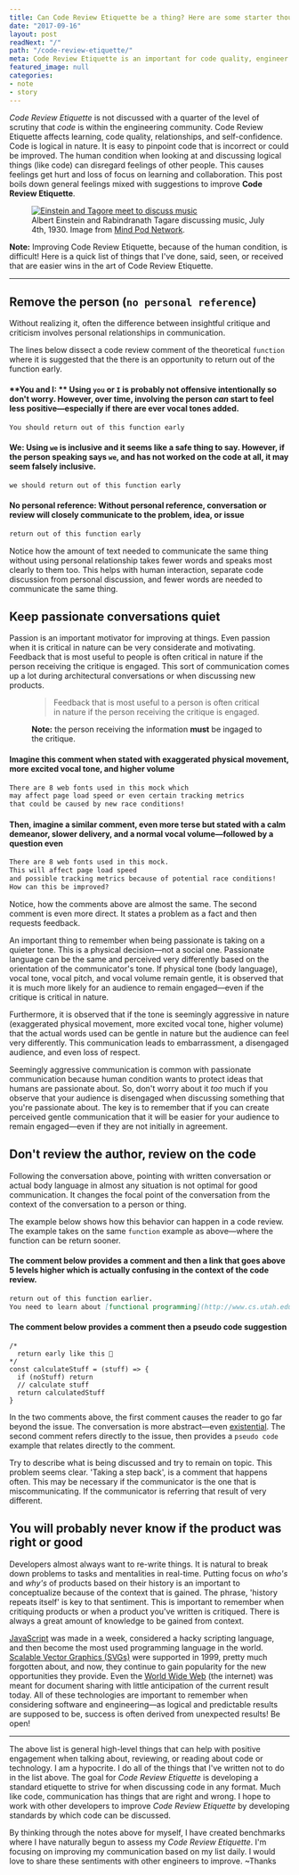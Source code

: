 ```yaml
---
title: Can Code Review Etiquette be a thing? Here are some starter thoughts on it.
date: "2017-09-16"
layout: post
readNext: "/"
path: "/code-review-etiquette/"
meta: Code Review Etiquette is an important for code quality, engineer happiness, and engineer growth—but is never talked about?
featured_image: null
categories:
- note
- story
---
```


_Code Review Etiquette_ is not discussed with a quarter of the level of scrutiny that _code_ is within the engineering community. Code Review Etiquette affects learning, code quality, relationships, and self-confidence. Code is logical in nature. It is easy to pinpoint code that is incorrect or could be improved. The human condition when looking at and discussing logical things (like code) can disregard feelings of other people. This causes feelings get hurt and loss of focus on learning and collaboration. This post boils down general feelings mixed with suggestions to improve **Code Review Etiquette**.

<figure>
  <a href="https://www.mindpodnetwork.com/albert-einstein-rabindranath-tagore-discuss-music/">
    <img src="https://yowainwright.imgix.net/code-review-etiquette/einstein-tagore.jpg" alt="Einstein and Tagore meet to discuss music" />
  </a>
  <figcaption>Albert Einstein and Rabindranath Tagare discussing music, July 4th, 1930. Image from <a href="https://www.mindpodnetwork.com/">Mind Pod Network</a>.</figcaption>
</figure>
</a>

**Note:** Improving Code Review Etiquette, because of the human condition, is difficult! Here is a quick list of things that I've done, said, seen, or received that are easier wins in the art of Code Review Etiquette.

---

## Remove the person (`no personal reference`)

Without realizing it, often the difference between insightful critique and criticism involves personal relationships in communication.

The lines below dissect a code review comment of the theoretical `function` where it is suggested that the there is an opportunity to return out of the function early.

#### **You and I: ** Using `you` or `I` is probably not offensive intentionally so don't worry. However, over time, involving the person _can_ start to feel less positive—especially if there are ever vocal tones added.

```md
You should return out of this function early
```

#### **We:** Using `we` is inclusive and it seems like a safe thing to say. However, if the person speaking says `we`, and has not worked on the code at all, it may seem falsely inclusive. 

```md
we should return out of this function early
```

#### **No personal reference:** Without personal reference, conversation or review will closely communicate to the problem, idea, or issue

```md
return out of this function early
```


Notice how the amount of text needed to communicate the same thing without using personal relationship takes fewer words and speaks most clearly to them too. This helps with human interaction, separate code discussion from personal discussion, and fewer words are needed to communicate the same thing.

## Keep passionate conversations quiet

Passion is an important motivator for improving at things. Even passion when it is critical in nature can be very considerate and motivating. Feedback that is most useful to people is often critical in nature if the person receiving the critique is engaged. This sort of communication comes up a lot during architectural conversations or when discussing new products.

<figure>
<blockquote>Feedback that is most useful to a person is often critical in nature if the person receiving the critique is engaged.</blockquote>
<figcaption><strong>Note:</strong> the person receiving the information <strong>must</strong> be ingaged to the critique.</figcaption>
</figure>

#### Imagine this comment when stated with exaggerated physical movement, more excited vocal tone, and higher volume

```md
There are 8 web fonts used in this mock which 
may affect page load speed or even certain tracking metrics 
that could be caused by new race conditions!
```

#### Then, imagine a similar comment, even more terse but stated with a calm demeanor, slower delivery, and a normal vocal volume—followed by a question even

```md
There are 8 web fonts used in this mock. 
This will affect page load speed 
and possible tracking metrics because of potential race conditions! 
How can this be improved?
```

Notice, how the comments above are almost the same. The second comment is even more direct. It states a problem as a fact and then requests feedback.

An important thing to remember when being passionate is taking on a quieter tone. This is a physical decision—not a social one. Passionate language can be the same and perceived very differently based on the orientation of the communicator's tone. If physical tone (body language), vocal tone, vocal pitch, and vocal volume remain gentle, it is observed that it is much more likely for an audience to remain engaged—even if the critique is critical in nature. 

Furthermore, it is observed that if the tone is seemingly aggressive in nature (exaggerated physical movement, more excited vocal tone, higher volume) that the actual words used can be gentle in nature but the audience can feel very differently. This communication leads to embarrassment, a disengaged audience, and even loss of respect.

Seemingly aggressive communication is common with passionate communication because human condition wants to protect ideas that humans are passionate about. So, don't worry about it _too_ much if you observe that your audience is disengaged when discussing something that you're passionate about. The key is to remember that if you can create perceived gentle communication that it will be easier for your audience to remain engaged—even if they are not initially in agreement.

## Don't review the author, review on the code

Following the conversation above, pointing with written conversation or actual body language in almost any situation is not optimal for good communication. It changes the focal point of the conversation from the context of the conversation to a person or thing.

The example below shows how this behavior can happen in a code review. The example takes on the same `function` example as above—where the function can be return sooner.

#### The comment below provides a comment and then a link that goes above 5 levels higher which is actually confusing in the context of the code review.

```md
return out of this function earlier. 
You need to learn about [functional programming](http://www.cs.utah.edu/~germain/PPS/Topics/functions.html)
```

#### The comment below provides a comment then a pseudo code suggestion

```javascipt
/* 
  return early like this 🏁
*/
const calculateStuff = (stuff) => {
  if (noStuff) return
  // calculate stuff
  return calculatedStuff
}
```

In the two comments above, the first comment causes the reader to go far beyond the issue. The conversation is more abstract—even [existential](https://www.merriam-webster.com/dictionary/existential). The second comment refers directly to the issue, then provides a `pseudo code` example that relates directly to the comment.

Try to describe what is being discussed and try to remain on topic. This problem seems clear. 'Taking a step back', is a comment that happens often. This may be necessary if the communicator is the one that is miscommunicating. If the communicator is referring that result of very different.

## You will probably never know if the product was right or good

Developers almost always want to re-write things. It is natural to break down problems to tasks and mentalities in real-time. Putting focus on _who's_ and _why's_ of products based on their history is an important to conceptualize because of the context that is gained. The phrase, 'history repeats itself' is key to that sentiment. This is important to remember when critiquing products or when a product you've written is critiqued. There is always a great amount of knowledge to be gained from context.

[JavaScript](https://en.wikipedia.org/wiki/JavaScript#History) was made in a week, considered a hacky scripting language, and then become the most used programming language in the world. [Scalable Vector Graphics (SVGs)](https://en.wikipedia.org/wiki/Scalable_Vector_Graphics) were supported in 1999, pretty much forgotten about, and now, they continue to gain popularity for the new opportunities they provide. Even the [World Wide Web](https://en.wikipedia.org/wiki/World_Wide_Web) (the internet) was meant for document sharing with little anticipation of the current result today. All of these technologies are important to remember when considering software and engineering—as logical and predictable results are supposed to be, success is often derived from unexpected results! Be open!

---

The above list is general high-level things that can help with positive engagement when talking about, reviewing, or reading about code or technology. I am a hypocrite. I do all of the things that I've written not to do in the list above. The goal for _Code Review Etiquette_ is developing a standard etiquette to strive for when discussing code in any format. Much like code, communication has things that are right and wrong. I hope to work with other developers to improve _Code Review Etiquette_ by developing standards by which code can be discussed. 

By thinking through the notes above for myself, I have created benchmarks where I have naturally begun to assess my _Code Review Etiquette_. I'm focusing on improving my communication based on my list daily. I would love to share these sentiments with other engineers to improve. ~Thanks
